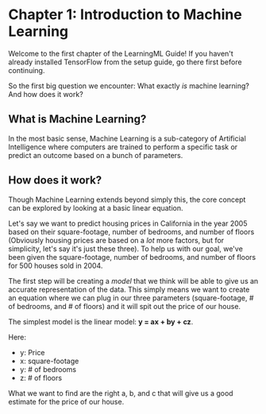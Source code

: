 # Chapter 1: Introduction to Machine Learning

Welcome to the first chapter of the LearningML Guide! If you haven't already installed TensorFlow from the setup guide, go there first before continuing.

So the first big question we encounter: What exactly _is_ machine learning? And how does it work?

## What is Machine Learning?
In the most basic sense, Machine Learning is a sub-category of Artificial Intelligence where computers are trained to perform a specific task or predict an outcome based on a bunch of parameters.

## How does it work?
Though Machine Learning extends beyond simply this, the core concept can be explored by looking at a basic linear equation.

Let's say we want to predict housing prices in California in the year 2005 based on their square-footage, number of bedrooms, and number of floors (Obviously housing prices are based on a _lot_ more factors, but for simplicity, let's say it's just these three). To help us with our goal, we've been given the square-footage, number of bedrooms, and number of floors for 500 houses sold in 2004.

The first step will be creating a _model_ that we think will be able to give us an accurate representation of the data. This simply means we want to create an equation where we can plug in our three parameters (square-footage, # of bedrooms, and # of floors) and it will spit out the price of our house.

The simplest model is the linear model: **y = ax + by + cz**.

Here:
* y: Price
* x: square-footage
* y: # of bedrooms
* z: # of floors

What we want to find are the right a, b, and c that will give us a good estimate for the price of our house.
